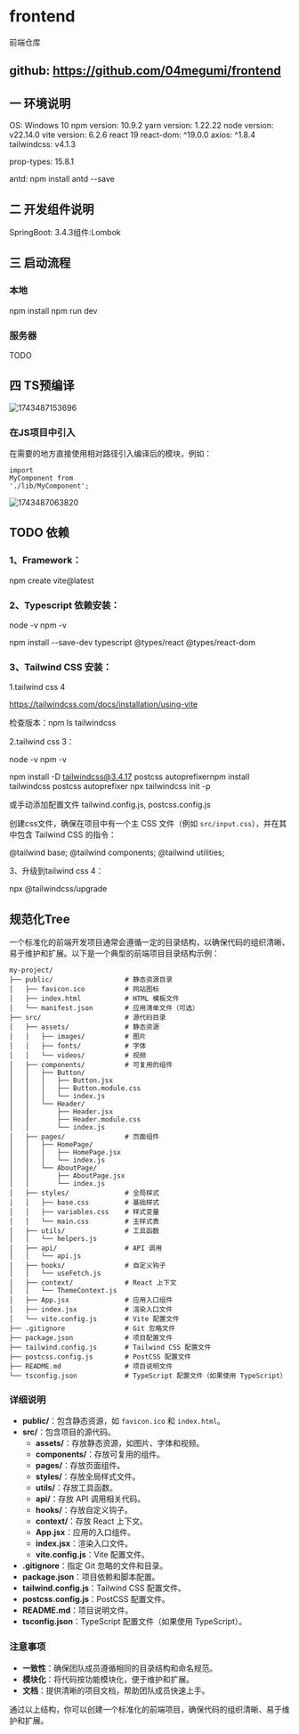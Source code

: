 # frontend

前端仓库

## github: https://github.com/04megumi/frontend

## 一 环境说明

OS: Windows 10 npm version: 10.9.2 yarn version: 1.22.22 node version: v22.14.0 vite version: 6.2.6
react 19 react-dom: ^19.0.0 axios: ^1.8.4 tailwindcss: v4.1.3

prop-types: 15.8.1

antd: npm install antd --save

## 二 开发组件说明

SpringBoot: 3.4.3组件:Lombok

## 三 启动流程

### 本地

npm install npm run dev

### 服务器

TODO

## 四 TS预编译

![1743487153696](images/README/1743487153696.png)

### 在JS项目中引入

在需要的地方直接使用相对路径引入编译后的模块，例如：

</button></span></div></div></div><div class="overflow-y-auto p-4" dir="ltr"><code class="!whitespace-pre language-javascript"><span><span>import</span><span>
</span><span>MyComponent</span><span> </span><span>from</span><span>
</span><span>'./lib/MyComponent'</span><span>;</span></span></code></div></div></pre>

![1743487063820](images/README/1743487063820.png)

## TODO 依赖

### 1、Framework：

npm create vite@latest

### 2、Typescript 依赖安装：

node -v npm -v

npm install --save-dev typescript @types/react @types/react-dom

### 3、Tailwind CSS 安装：

1.tailwind css 4

https://tailwindcss.com/docs/installation/using-vite

检查版本：npm ls tailwindcss

2.tailwind css 3：

node -v npm -v

npm install -D tailwindcss@3.4.17 postcss autoprefixernpm install tailwindcss postcss autoprefixer
npx tailwindcss init -p

或手动添加配置文件 tailwind.config.js, postcss.config.js

创建css文件，确保在项目中有一个主 CSS 文件（例如 `src/input.css`），并在其中包含 Tailwind
CSS 的指令：

@tailwind base; @tailwind components; @tailwind utilities;

3、升级到tailwind css 4：

npx @tailwindcss/upgrade

## 规范化Tree

一个标准化的前端开发项目通常会遵循一定的目录结构，以确保代码的组织清晰、易于维护和扩展。以下是一个典型的前端项目目录结构示例：

```
my-project/
├── public/                  # 静态资源目录
│   ├── favicon.ico          # 网站图标
│   ├── index.html           # HTML 模板文件
│   └── manifest.json        # 应用清单文件（可选）
├── src/                     # 源代码目录
│   ├── assets/              # 静态资源
│   │   ├── images/          # 图片
│   │   ├── fonts/           # 字体
│   │   └── videos/          # 视频
│   ├── components/          # 可复用的组件
│   │   ├── Button/
│   │   │   ├── Button.jsx
│   │   │   ├── Button.module.css
│   │   │   └── index.js
│   │   └── Header/
│   │       ├── Header.jsx
│   │       ├── Header.module.css
│   │       └── index.js
│   ├── pages/               # 页面组件
│   │   ├── HomePage/
│   │   │   ├── HomePage.jsx
│   │   │   └── index.js
│   │   └── AboutPage/
│   │       ├── AboutPage.jsx
│   │       └── index.js
│   ├── styles/              # 全局样式
│   │   ├── base.css         # 基础样式
│   │   ├── variables.css    # 样式变量
│   │   └── main.css         # 主样式表
│   ├── utils/               # 工具函数
│   │   └── helpers.js
│   ├── api/                 # API 调用
│   │   └── api.js
│   ├── hooks/               # 自定义钩子
│   │   └── useFetch.js
│   ├── context/             # React 上下文
│   │   └── ThemeContext.js
│   ├── App.jsx              # 应用入口组件
│   ├── index.jsx            # 渲染入口文件
│   └── vite.config.js       # Vite 配置文件
├── .gitignore               # Git 忽略文件
├── package.json             # 项目配置文件
├── tailwind.config.js       # Tailwind CSS 配置文件
├── postcss.config.js        # PostCSS 配置文件
├── README.md                # 项目说明文件
└── tsconfig.json            # TypeScript 配置文件（如果使用 TypeScript）
```

### 详细说明

- **public/**：包含静态资源，如 `favicon.ico` 和 `index.html`。
- **src/**：包含项目的源代码。
  - **assets/**：存放静态资源，如图片、字体和视频。
  - **components/**：存放可复用的组件。
  - **pages/**：存放页面组件。
  - **styles/**：存放全局样式文件。
  - **utils/**：存放工具函数。
  - **api/**：存放 API 调用相关代码。
  - **hooks/**：存放自定义钩子。
  - **context/**：存放 React 上下文。
  - **App.jsx**：应用的入口组件。
  - **index.jsx**：渲染入口文件。
  - **vite.config.js**：Vite 配置文件。
- **.gitignore**：指定 Git 忽略的文件和目录。
- **package.json**：项目依赖和脚本配置。
- **tailwind.config.js**：Tailwind CSS 配置文件。
- **postcss.config.js**：PostCSS 配置文件。
- **README.md**：项目说明文件。
- **tsconfig.json**：TypeScript 配置文件（如果使用 TypeScript）。

### 注意事项

- **一致性**：确保团队成员遵循相同的目录结构和命名规范。
- **模块化**：将代码按功能模块化，便于维护和扩展。
- **文档**：提供清晰的项目文档，帮助团队成员快速上手。

通过以上结构，你可以创建一个标准化的前端项目，确保代码的组织清晰、易于维护和扩展。
